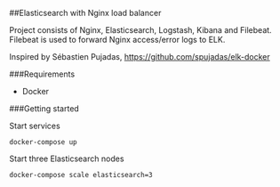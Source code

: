 ##Elasticsearch with Nginx load balancer

Project consists of Nginx, Elasticsearch, Logstash, Kibana and Filebeat. Filebeat is used to forward Nginx access/error logs to ELK.

Inspired by Sébastien Pujadas, https://github.com/spujadas/elk-docker

###Requirements
* Docker


###Getting started

Start services

```docker-compose up```

Start three Elasticsearch nodes

```docker-compose scale elasticsearch=3```



